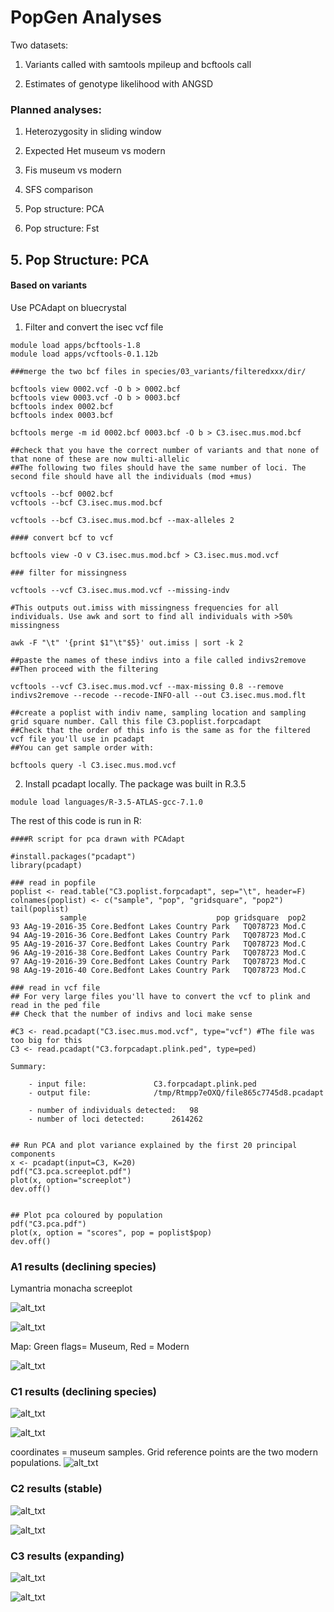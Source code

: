 # PopGen Analyses

Two datasets: 

1. Variants called with samtools mpileup and bcftools call

2. Estimates of genotype likelihood with ANGSD


### Planned analyses: 

1. Heterozygosity in sliding window

2. Expected Het museum vs modern

3. Fis museum vs modern

4. SFS comparison
 
5. Pop structure: PCA

6. Pop structure: Fst


## 5. Pop Structure: PCA

#### Based on variants

Use PCAdapt on bluecrystal

1. Filter and convert the isec vcf file

```
module load apps/bcftools-1.8
module load apps/vcftools-0.1.12b

###merge the two bcf files in species/03_variants/filteredxxx/dir/

bcftools view 0002.vcf -O b > 0002.bcf
bcftools view 0003.vcf -O b > 0003.bcf
bcftools index 0002.bcf
bcftools index 0003.bcf

bcftools merge -m id 0002.bcf 0003.bcf -O b > C3.isec.mus.mod.bcf

##check that you have the correct number of variants and that none of that none of these are now multi-allelic
##The following two files should have the same number of loci. The second file should have all the individuals (mod +mus)

vcftools --bcf 0002.bcf
vcftools --bcf C3.isec.mus.mod.bcf 

vcftools --bcf C3.isec.mus.mod.bcf --max-alleles 2

#### convert bcf to vcf

bcftools view -O v C3.isec.mus.mod.bcf > C3.isec.mus.mod.vcf

### filter for missingness

vcftools --vcf C3.isec.mus.mod.vcf --missing-indv

#This outputs out.imiss with missingness frequencies for all individuals. Use awk and sort to find all individuals with >50% missingness

awk -F "\t" '{print $1"\t"$5}' out.imiss | sort -k 2

##paste the names of these indivs into a file called indivs2remove
##Then proceed with the filtering

vcftools --vcf C3.isec.mus.mod.vcf --max-missing 0.8 --remove indivs2remove --recode --recode-INFO-all --out C3.isec.mus.mod.flt

##create a poplist with indiv name, sampling location and sampling grid square number. Call this file C3.poplist.forpcadapt
##Check that the order of this info is the same as for the filtered vcf file you'll use in pcadapt
##You can get sample order with: 

bcftools query -l C3.isec.mus.mod.vcf
```


2. Install pcadapt locally. The package was built in R.3.5


```
module load languages/R-3.5-ATLAS-gcc-7.1.0
```

The rest of this code is run in R:
```
####R script for pca drawn with PCAdapt

#install.packages("pcadapt")
library(pcadapt)

### read in popfile
poplist <- read.table("C3.poplist.forpcadapt", sep="\t", header=F)
colnames(poplist) <- c("sample", "pop", "gridsquare", "pop2")
tail(poplist)
           sample                             pop gridsquare  pop2
93 AAg-19-2016-35 Core.Bedfont Lakes Country Park   TQ078723 Mod.C
94 AAg-19-2016-36 Core.Bedfont Lakes Country Park   TQ078723 Mod.C
95 AAg-19-2016-37 Core.Bedfont Lakes Country Park   TQ078723 Mod.C
96 AAg-19-2016-38 Core.Bedfont Lakes Country Park   TQ078723 Mod.C
97 AAg-19-2016-39 Core.Bedfont Lakes Country Park   TQ078723 Mod.C
98 AAg-19-2016-40 Core.Bedfont Lakes Country Park   TQ078723 Mod.C

### read in vcf file
## For very large files you'll have to convert the vcf to plink and read in the ped file
## Check that the number of indivs and loci make sense

#C3 <- read.pcadapt("C3.isec.mus.mod.vcf", type="vcf") #The file was too big for this
C3 <- read.pcadapt("C3.forpcadapt.plink.ped", type=ped)

Summary:

	- input file:				C3.forpcadapt.plink.ped
	- output file:				/tmp/Rtmpp7eOXQ/file865c7745d8.pcadapt

	- number of individuals detected:	98
	- number of loci detected:		2614262


## Run PCA and plot variance explained by the first 20 principal components
x <- pcadapt(input=C3, K=20)
pdf("C3.pca.screeplot.pdf")
plot(x, option="screeplot")
dev.off()


## Plot pca coloured by population
pdf("C3.pca.pdf")
plot(x, option = "scores", pop = poplist$pop)
dev.off()

```

### A1 results (declining species)

Lymantria monacha screeplot 

![alt_txt][LM.scree]

[LM.scree]:https://user-images.githubusercontent.com/12142475/61228059-6ad8e400-a71d-11e9-8d7e-56c1b90dba3c.png



![alt_txt][LM.pca]

[LM.pca]:https://user-images.githubusercontent.com/12142475/61228058-6ad8e400-a71d-11e9-8a0d-cf6db03a116f.png

Map: Green flags= Museum, Red = Modern

![alt_txt][map]

[map]:https://user-images.githubusercontent.com/12142475/61228054-6a404d80-a71d-11e9-8f0b-a535fa2d08f3.png



### C1 results (declining species)

![alt_txt][C1.screeplot]

[C1.screeplot]:https://user-images.githubusercontent.com/12142475/61144641-4b4b7c80-a4cd-11e9-92d6-1d700eed02fd.png

![alt_txt][C1.pca]

[C1.pca]:https://user-images.githubusercontent.com/12142475/61144657-5acac580-a4cd-11e9-8208-2c39b9caecf2.png

coordinates = museum samples. Grid reference points are the two modern populations. 
![alt_txt][C1.sampling]

[C1.sampling]:https://user-images.githubusercontent.com/12142475/61144679-72a24980-a4cd-11e9-9916-c0c60df47f07.png


### C2 results (stable) 

![alt_txt][C2.screeplot]

[C2.screeplot]:https://user-images.githubusercontent.com/12142475/61146705-90be7880-a4d2-11e9-9fa7-db2c611c990d.png

![alt_txt][C2.pca]

[C2.pca]:https://user-images.githubusercontent.com/12142475/61146733-a0d65800-a4d2-11e9-9ad0-c218235e8490.png


### C3 results (expanding)

![alt_txt][C3.screeplot]

[C3.screeplot]:https://user-images.githubusercontent.com/12142475/61146787-c2374400-a4d2-11e9-97cc-d9c82157aa02.png

![alt_txt][C3.pca]

[C3.pca]:https://user-images.githubusercontent.com/12142475/61146809-ce230600-a4d2-11e9-86d8-077f32def424.png
